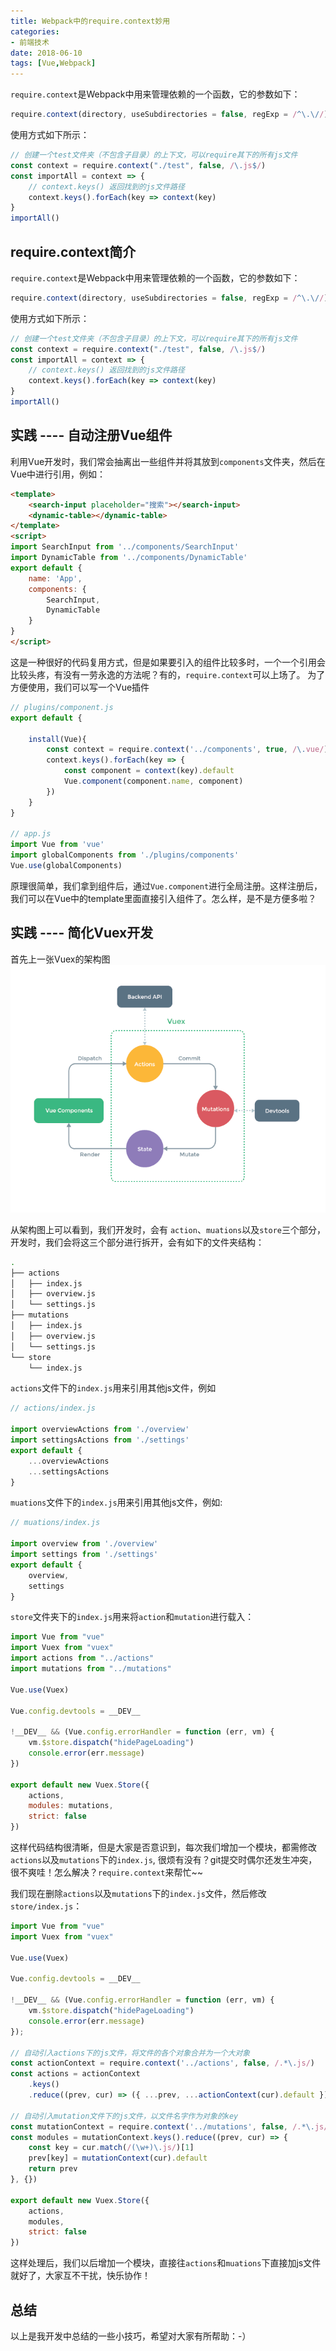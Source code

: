 ```yaml
---
title: Webpack中的require.context妙用
categories:
- 前端技术
date: 2018-06-10
tags: [Vue,Webpack]
---
```


`require.context`是Webpack中用来管理依赖的一个函数，它的参数如下：
```javascript
require.context(directory, useSubdirectories = false, regExp = /^\.\//)
```

使用方式如下所示：
```javascript
// 创建一个test文件夹（不包含子目录）的上下文，可以require其下的所有js文件
const context = require.context("./test", false, /\.js$/)
const importAll = context => {
    // context.keys() 返回找到的js文件路径
    context.keys().forEach(key => context(key)
}
importAll()
```

<!-- more -->

## require.context简介

`require.context`是Webpack中用来管理依赖的一个函数，它的参数如下：
```javascript
require.context(directory, useSubdirectories = false, regExp = /^\.\//)
```

使用方式如下所示：
```javascript
// 创建一个test文件夹（不包含子目录）的上下文，可以require其下的所有js文件
const context = require.context("./test", false, /\.js$/)
const importAll = context => {
    // context.keys() 返回找到的js文件路径
    context.keys().forEach(key => context(key)
}
importAll()
```

## 实践 ---- 自动注册Vue组件
利用Vue开发时，我们常会抽离出一些组件并将其放到`components`文件夹，然后在Vue中进行引用，例如：
```html
<template>
    <search-input placeholder="搜索"></search-input>
    <dynamic-table></dynamic-table>
</template>
<script>
import SearchInput from '../components/SearchInput'
import DynamicTable from '../components/DynamicTable'
export default {
    name: 'App',
    components: {
        SearchInput,
        DynamicTable
    }
}
</script>
```

这是一种很好的代码复用方式，但是如果要引入的组件比较多时，一个一个引用会比较头疼，有没有一劳永逸的方法呢？有的，`require.context`可以上场了。 为了方便使用，我们可以写一个Vue插件

```javascript
// plugins/component.js
export default {

    install(Vue){
        const context = require.context('../components', true, /\.vue/)
        context.keys().forEach(key => {
            const component = context(key).default
            Vue.component(component.name, component)
        })
    }
}

// app.js
import Vue from 'vue'
import globalComponents from './plugins/components'
Vue.use(globalComponents)

```

原理很简单，我们拿到组件后，通过`Vue.component`进行全局注册。这样注册后，我们可以在Vue中的template里面直接引入组件了。怎么样，是不是方便多啦？


## 实践 ---- 简化Vuex开发
首先上一张Vuex的架构图
![](https://raw.githubusercontent.com/vuejs/vuex/dev/docs/.vuepress/public/vuex.png)

从架构图上可以看到，我们开发时，会有 `action`、`muations`以及`store`三个部分，开发时，我们会将这三个部分进行拆开，会有如下的文件夹结构：

```bash
.
├── actions
│   ├── index.js
│   ├── overview.js
│   └── settings.js
├── mutations
│   ├── index.js
│   ├── overview.js
│   └── settings.js
└── store
    └── index.js
```

`actions`文件下的`index.js`用来引用其他js文件，例如

```javascript
// actions/index.js

import overviewActions from './overview'
import settingsActions from './settings'
export default {
    ...overviewActions
    ...settingsActions
}

```

`muations`文件下的`index.js`用来引用其他js文件，例如:

```javascript
// muations/index.js

import overview from './overview'
import settings from './settings'
export default {
    overview,
    settings
}

```

`store`文件夹下的`index.js`用来将`action`和`mutation`进行载入：
```javascript
import Vue from "vue"
import Vuex from "vuex"
import actions from "../actions"
import mutations from "../mutations"

Vue.use(Vuex)

Vue.config.devtools = __DEV__

!__DEV__ && (Vue.config.errorHandler = function (err, vm) {
    vm.$store.dispatch("hidePageLoading")
    console.error(err.message)
})

export default new Vuex.Store({
    actions,
    modules: mutations,
    strict: false
})

```

这样代码结构很清晰，但是大家是否意识到，每次我们增加一个模块，都需修改`actions`以及`mutations`下的`index.js`, 很烦有没有？git提交时偶尔还发生冲突，很不爽哇！怎么解决？`require.context`来帮忙~~

我们现在删除`actions`以及`mutations`下的`index.js`文件，然后修改`store/index.js`：

```javascript
import Vue from "vue"
import Vuex from "vuex"

Vue.use(Vuex)

Vue.config.devtools = __DEV__

!__DEV__ && (Vue.config.errorHandler = function (err, vm) {
    vm.$store.dispatch("hidePageLoading")
    console.error(err.message)
});

// 自动引入actions下的js文件，将文件的各个对象合并为一个大对象
const actionContext = require.context('../actions', false, /.*\.js/)
const actions = actionContext
    .keys()
    .reduce((prev, cur) => ({ ...prev, ...actionContext(cur).default }), {})

// 自动引入mutation文件下的js文件，以文件名字作为对象的key
const mutationContext = require.context('../mutations', false, /.*\.js/)
const modules = mutationContext.keys().reduce((prev, cur) => {
    const key = cur.match(/(\w+)\.js/)[1]
    prev[key] = mutationContext(cur).default
    return prev
}, {})

export default new Vuex.Store({
    actions,
    modules,
    strict: false
})

```

这样处理后，我们以后增加一个模块，直接往`actions`和`muations`下直接加js文件就好了，大家互不干扰，快乐协作！


## 总结
以上是我开发中总结的一些小技巧，希望对大家有所帮助：-）

